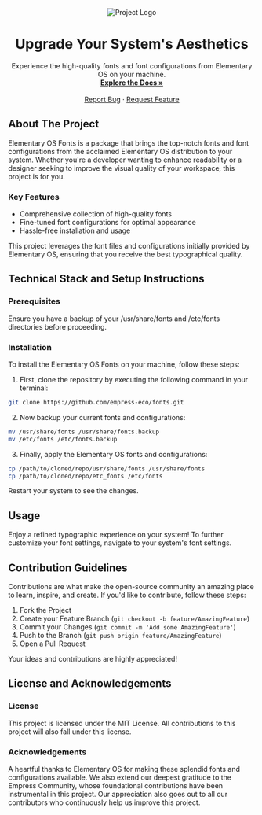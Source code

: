 <div align="center">
    <img src="https://grow.empress.eco/uploads/default/original/2X/1/1f1e1044d3864269d2a613577edb9763890422ab.png" alt="Project Logo">
    <h1 align="center">Upgrade Your System's Aesthetics</h1>
    <p align="center">
        Experience the high-quality fonts and font configurations from Elementary OS on your machine.
        <br />
        <a href="https://empress.eco/"><strong>Explore the Docs »</strong></a>
        <br />
        <br />
        <a href="https://github.com/empress-eco/fonts/issues">Report Bug</a>
        ·
        <a href="https://github.com/empress-eco/fonts/issues">Request Feature</a>
    </p>
</div>

## About The Project

Elementary OS Fonts is a package that brings the top-notch fonts and font configurations from the acclaimed Elementary OS distribution to your system. Whether you're a developer wanting to enhance readability or a designer seeking to improve the visual quality of your workspace, this project is for you.

### Key Features
- Comprehensive collection of high-quality fonts
- Fine-tuned font configurations for optimal appearance
- Hassle-free installation and usage

This project leverages the font files and configurations initially provided by Elementary OS, ensuring that you receive the best typographical quality.

## Technical Stack and Setup Instructions

### Prerequisites
Ensure you have a backup of your /usr/share/fonts and /etc/fonts directories before proceeding.

### Installation
To install the Elementary OS Fonts on your machine, follow these steps:

1. First, clone the repository by executing the following command in your terminal:

```sh
git clone https://github.com/empress-eco/fonts.git
```

2. Now backup your current fonts and configurations:

```sh
mv /usr/share/fonts /usr/share/fonts.backup
mv /etc/fonts /etc/fonts.backup
```

3. Finally, apply the Elementary OS fonts and configurations:

```sh
cp /path/to/cloned/repo/usr/share/fonts /usr/share/fonts
cp /path/to/cloned/repo/etc_fonts /etc/fonts
```

Restart your system to see the changes.

## Usage
Enjoy a refined typographic experience on your system! To further customize your font settings, navigate to your system's font settings. 

## Contribution Guidelines
Contributions are what make the open-source community an amazing place to learn, inspire, and create. If you'd like to contribute, follow these steps:

1. Fork the Project
2. Create your Feature Branch (`git checkout -b feature/AmazingFeature`)
3. Commit your Changes (`git commit -m 'Add some AmazingFeature'`)
4. Push to the Branch (`git push origin feature/AmazingFeature`)
5. Open a Pull Request

Your ideas and contributions are highly appreciated!

## License and Acknowledgements

### License
This project is licensed under the MIT License. All contributions to this project will also fall under this license.

### Acknowledgements
A heartful thanks to Elementary OS for making these splendid fonts and configurations available. We also extend our deepest gratitude to the Empress Community, whose foundational contributions have been instrumental in this project. Our appreciation also goes out to all our contributors who continuously help us improve this project.